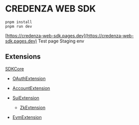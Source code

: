 # CREDENZA WEB SDK

```
pnpm install
pnpm run dev
```

[https://credenza-web-sdk.pages.dev](https://credenza-web-sdk.pages.dev)
Test page Staging env

## Extensions

[SDKCore](https://www.npmjs.com/package/@credenza3/core-web)

- [OAuthExtension](https://www.npmjs.com/package/@credenza3/core-web-oauth-ext)

- [AccountExtension](https://www.npmjs.com/package/@credenza3/core-web-account-ext)

- [SuiExtension](https://www.npmjs.com/package/@credenza3/core-web-sui-ext)

  - [ZkExtension](https://www.npmjs.com/package/@credenza3/core-web-sui-zklogin-ext)

- [EvmExtension](https://www.npmjs.com/package/@credenza3/core-web-evm-ext)
